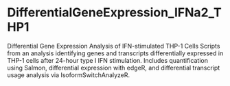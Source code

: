 # DifferentialGeneExpression_IFNa2_THP1
Differential Gene Expression Analysis of IFN-stimulated THP-1 Cells Scripts from an analysis identifying genes and transcripts differentially expressed in THP-1 cells after 24-hour type I IFN stimulation. Includes quantification using Salmon, differential expression with edgeR, and differential transcript usage analysis via IsoformSwitchAnalyzeR.
